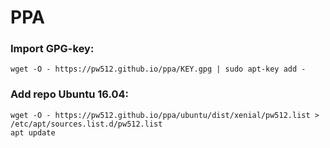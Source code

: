 # PPA

### Import GPG-key:
```
wget -O - https://pw512.github.io/ppa/KEY.gpg | sudo apt-key add -
```

### Add repo Ubuntu 16.04:
```
wget -O - https://pw512.github.io/ppa/ubuntu/dist/xenial/pw512.list > /etc/apt/sources.list.d/pw512.list
apt update
```
